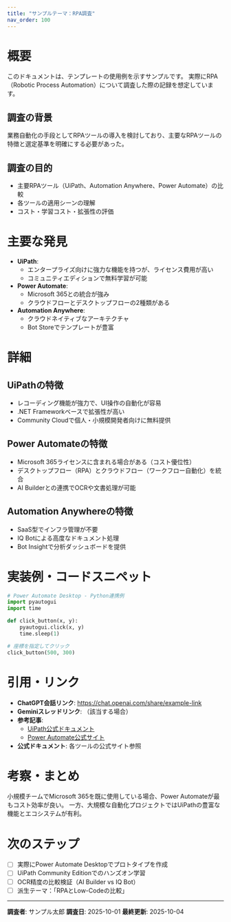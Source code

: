 ```yaml
---
title: "サンプルテーマ：RPA調査"
nav_order: 100
---
```


# 概要
このドキュメントは、テンプレートの使用例を示すサンプルです。
実際にRPA（Robotic Process Automation）について調査した際の記録を想定しています。

## 調査の背景
業務自動化の手段としてRPAツールの導入を検討しており、主要なRPAツールの特徴と選定基準を明確にする必要があった。

## 調査の目的
- 主要RPAツール（UiPath、Automation Anywhere、Power Automate）の比較
- 各ツールの適用シーンの理解
- コスト・学習コスト・拡張性の評価

# 主要な発見
- **UiPath**: 
  - エンタープライズ向けに強力な機能を持つが、ライセンス費用が高い
  - コミュニティエディションで無料学習が可能
- **Power Automate**: 
  - Microsoft 365との統合が強み
  - クラウドフローとデスクトップフローの2種類がある
- **Automation Anywhere**: 
  - クラウドネイティブなアーキテクチャ
  - Bot Storeでテンプレートが豊富

# 詳細

## UiPathの特徴
- レコーディング機能が強力で、UI操作の自動化が容易
- .NET Frameworkベースで拡張性が高い
- Community Cloudで個人・小規模開発者向けに無料提供

## Power Automateの特徴
- Microsoft 365ライセンスに含まれる場合がある（コスト優位性）
- デスクトップフロー（RPA）とクラウドフロー（ワークフロー自動化）を統合
- AI Builderとの連携でOCRや文書処理が可能

## Automation Anywhereの特徴
- SaaS型でインフラ管理が不要
- IQ Botによる高度なドキュメント処理
- Bot Insightで分析ダッシュボードを提供

# 実装例・コードスニペット
```python
# Power Automate Desktop - Python連携例
import pyautogui
import time

def click_button(x, y):
    pyautogui.click(x, y)
    time.sleep(1)

# 座標を指定してクリック
click_button(500, 300)
```

# 引用・リンク
- **ChatGPT会話リンク**: https://chat.openai.com/share/example-link
- **Geminiスレッドリンク**: （該当する場合）
- **参考記事**: 
  - [UiPath公式ドキュメント](https://docs.uipath.com/)
  - [Power Automate公式サイト](https://powerautomate.microsoft.com/)
- **公式ドキュメント**: 各ツールの公式サイト参照

# 考察・まとめ
小規模チームでMicrosoft 365を既に使用している場合、Power Automateが最もコスト効率が良い。
一方、大規模な自動化プロジェクトではUiPathの豊富な機能とエコシステムが有利。

# 次のステップ
- [ ] 実際にPower Automate Desktopでプロトタイプを作成
- [ ] UiPath Community Editionでのハンズオン学習
- [ ] OCR精度の比較検証（AI Builder vs IQ Bot）
- [ ] 派生テーマ：「RPAとLow-Codeの比較」

---

**調査者**: サンプル太郎
**調査日**: 2025-10-01
**最終更新**: 2025-10-04

